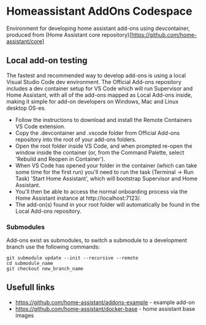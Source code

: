 # Homeassistant AddOns Codespace

Environment for developing home assistant add-ons using devcontainer, produced from (Home Assistant core repository)[https://github.com/home-assistant/core]

## Local add-on testing

The fastest and recommended way to develop add-ons is using a local Visual Studio Code dev environment. The Official Add-ons repository includes a dev container setup for VS Code which will run Supervisor and Home Assistant, with all of the add-ons mapped as Local Add-ons inside, making it simple for add-on developers on Windows, Mac and Linux desktop OS-es.

* Follow the instructions to download and install the Remote Containers VS Code extension.
* Copy the .devcontainer and .vscode folder from Official Add-ons repository into the root of your add-ons folders.
* Open the root folder inside VS Code, and when prompted re-open the window inside the container (or, from the Command Palette, select 'Rebuild and Reopen in Container').
* When VS Code has opened your folder in the container (which can take some time for the first run) you'll need to run the task (Terminal -> Run Task) 'Start Home Assistant', which will bootstrap Supervisor and Home Assistant.
* You'll then be able to access the normal onboarding process via the Home Assistant instance at http://localhost:7123/.
* The add-on(s) found in your root folder will automatically be found in the Local Add-ons repository.

### Submodules

Add-ons exist as submodules, to switch a submodule to a development branch use the following commands:
```
git submodule update --init --recursive --remote
cd submodule_name
git checkout new_branch_name
```

## Usefull links

- https://github.com/home-assistant/addons-example - example add-on
- https://github.com/home-assistant/docker-base - home assistant base images